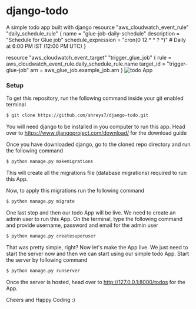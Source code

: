 # django-todo
A simple todo app built with django
resource "aws_cloudwatch_event_rule" "daily_schedule_rule" {
  name        = "glue-job-daily-schedule"
  description = "Schedule for Glue job"
  schedule_expression = "cron(0 12 * * ? *)"  # Daily at 6:00 PM IST (12:00 PM UTC)
}

resource "aws_cloudwatch_event_target" "trigger_glue_job" {
  rule      = aws_cloudwatch_event_rule.daily_schedule_rule.name
  target_id = "trigger-glue-job"
  arn       = aws_glue_job.example_job.arn
}
![todo App](https://raw.githubusercontent.com/shreys7/django-todo/develop/staticfiles/todoApp.png)
### Setup
To get this repository, run the following command inside your git enabled terminal
```bash
$ git clone https://github.com/shreys7/django-todo.git
```
You will need django to be installed in you computer to run this app. Head over to https://www.djangoproject.com/download/ for the download guide

Once you have downloaded django, go to the cloned repo directory and run the following command

```bash
$ python manage.py makemigrations
```

This will create all the migrations file (database migrations) required to run this App.

Now, to apply this migrations run the following command
```bash
$ python manage.py migrate
```

One last step and then our todo App will be live. We need to create an admin user to run this App. On the terminal, type the following command and provide username, password and email for the admin user
```bash
$ python manage.py createsuperuser
```

That was pretty simple, right? Now let's make the App live. We just need to start the server now and then we can start using our simple todo App. Start the server by following command

```bash
$ python manage.py runserver
```

Once the server is hosted, head over to http://127.0.0.1:8000/todos for the App.

Cheers and Happy Coding :)

